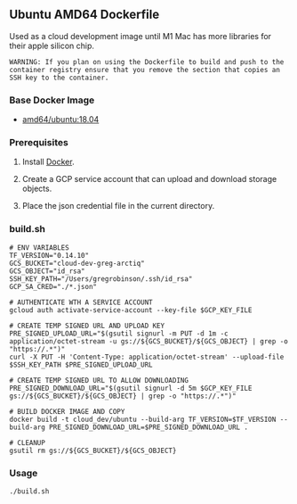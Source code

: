 ## Ubuntu AMD64 Dockerfile
Used as a cloud development image until M1 Mac has more libraries for their apple silicon chip.

`WARNING: If you plan on using the Dockerfile to build and push to the container registry ensure that you remove the section that copies an SSH key to the container.`

### Base Docker Image

* [amd64/ubuntu:18.04](https://hub.docker.com/r/amd64/ubuntu/)


### Prerequisites

1. Install [Docker](https://www.docker.com/).

2. Create a GCP service account that can upload and download storage objects.

3. Place the json credential file in the current directory.

### build.sh

    # ENV VARIABLES
    TF_VERSION="0.14.10"
    GCS_BUCKET="cloud-dev-greg-arctiq"
    GCS_OBJECT="id_rsa"
    SSH_KEY_PATH="/Users/gregrobinson/.ssh/id_rsa"
    GCP_SA_CRED="./*.json"
    
    # AUTHENTICATE WTH A SERVICE ACCOUNT
    gcloud auth activate-service-account --key-file $GCP_KEY_FILE
    
    # CREATE TEMP SIGNED URL AND UPLOAD KEY
    PRE_SIGNED_UPLOAD_URL="$(gsutil signurl -m PUT -d 1m -c application/octet-stream -u gs://${GCS_BUCKET}/${GCS_OBJECT} | grep -o "https://.*")"
    curl -X PUT -H 'Content-Type: application/octet-stream' --upload-file $SSH_KEY_PATH $PRE_SIGNED_UPLOAD_URL
    
    # CREATE TEMP SIGNED URL TO ALLOW DOWNLOADING
    PRE_SIGNED_DOWNLOAD_URL="$(gsutil signurl -d 5m $GCP_KEY_FILE gs://${GCS_BUCKET}/${GCS_OBJECT} | grep -o "https://.*")"
    
    # BUILD DOCKER IMAGE AND COPY
    docker build -t cloud_dev/ubuntu --build-arg TF_VERSION=$TF_VERSION --build-arg PRE_SIGNED_DOWNLOAD_URL=$PRE_SIGNED_DOWNLOAD_URL .
    
    # CLEANUP
    gsutil rm gs://${GCS_BUCKET}/${GCS_OBJECT}
    
### Usage

    ./build.sh

